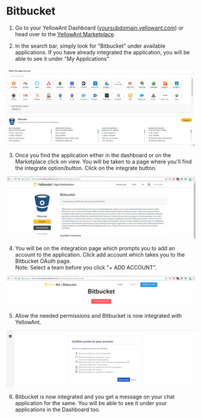 # Bitbucket

1. Go to your YellowAnt Dashboard \([yoursubdomain.yellowant.com](https://github.com/yellowanthq/yellowant-help-center/tree/bdad19066023aa6a8b667a1d6f05b72945b49759/yoursubdomain.yellowant.com)\) or head over to the [YellowAnt Marketplace](https://www.yellowant.com/marketplace).

2. In the search bar, simply look for "Bitbucket" under available applications. If you have already integrated the application, you will be able to see it under "My Applications"

![](../../.gitbook/assets/bitbucket.PNG)

3. Once you find the application either in the dashboard or on the Marketplace click on view. You will be taken to a page where you'll find the integrate option/button. Click on the integrate button.  

![](../../.gitbook/assets/image%20%28187%29.png)

  
4. You will be on the integration page which prompts you to add an account to the application. Click add account which takes you to the Bitbucket OAuth page.  
Note: Select a team before you click "+ ADD ACCOUNT".  


![](../../.gitbook/assets/image%20%28288%29.png)

5. Allow the needed permissions and Bitbucket is now integrated with YellowAnt.  


![](../../.gitbook/assets/image%20%28221%29.png)

6. Bitbucket is now integrated and you get a message on your chat application for the same. You will be able to see it under your applications in the Dashboard too.

